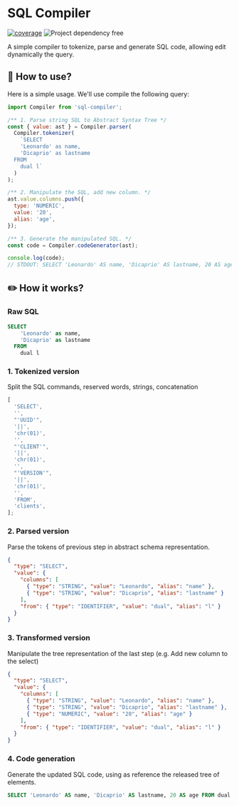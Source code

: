 # SQL Compiler

[![coverage](https://codecov.io/gh/leoelias023/sql-compiler/branch/main/graph/badge.svg?token=1LX21DN4DI)](https://codecov.io/gh/leoelias023/sql-compiler)
![Project dependency free](https://img.shields.io/badge/dependency--free-yes-success)

A simple compiler to tokenize, parse and generate SQL code, allowing edit dynamically the query.

## :wrench: How to use?

Here is a simple usage. We'll use compile the following query:

```js
import Compiler from 'sql-compiler';

/** 1. Parse string SQL to Abstract Syntax Tree */
const { value: ast } = Compiler.parser(
  Compiler.tokenizer(
    `SELECT
    'Leonardo' as name,
    'Dicaprio' as lastname
  FROM
    dual l`
  )
);

/** 2. Manipulate the SQL, add new column. */
ast.value.columns.push({
  type: 'NUMERIC',
  value: '20',
  alias: 'age',
});

/** 3. Generate the manipulated SQL. */
const code = Compiler.codeGenerator(ast);

console.log(code);
// STDOUT: SELECT 'Leonardo' AS name, 'Dicaprio' AS lastname, 20 AS age FROM dual l
```

## :pencil2: How it works?

### Raw SQL

```sql
SELECT
    'Leonardo' as name,
    'Dicaprio' as lastname
  FROM
    dual l
```

### 1. Tokenized version

Split the SQL commands, reserved words, strings, concatenation

```js
[
  'SELECT',
  '',
  "'UUID'",
  '||',
  'chr(01)',
  '',
  "'CLIENT'",
  '||',
  'chr(01)',
  '',
  "'VERSION'",
  '||',
  'chr(01)',
  '',
  'FROM',
  'clients',
];
```

### 2. Parsed version

Parse the tokens of previous step in abstract schema representation.

```json
{
  "type": "SELECT",
  "value": {
    "columns": [
      { "type": "STRING", "value": "Leonardo", "alias": "name" },
      { "type": "STRING", "value": "Dicaprio", "alias": "lastname" }
    ],
    "from": { "type": "IDENTIFIER", "value": "dual", "alias": "l" }
  }
}
```

### 3. Transformed version

Manipulate the tree representation of the last step (e.g. Add new column to the select)

```json
{
  "type": "SELECT",
  "value": {
    "columns": [
      { "type": "STRING", "value": "Leonardo", "alias": "name" },
      { "type": "STRING", "value": "Dicaprio", "alias": "lastname" },
      { "type": "NUMERIC", "value": "20", "alias": "age" }
    ],
    "from": { "type": "IDENTIFIER", "value": "dual", "alias": "l" }
  }
}
```

### 4. Code generation

Generate the updated SQL code, using as reference the released tree of elements.

```sql
SELECT 'Leonardo' AS name, 'Dicaprio' AS lastname, 20 AS age FROM dual l
```
